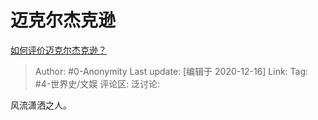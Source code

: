 # 迈克尔杰克逊
[如何评价迈克尔杰克逊？](https://www.zhihu.com/question/24643121/answer/1413451369)

> Author: #0-Anonymity
> Last update: [编辑于 2020-12-16]
> Link:
> Tag: #4-世界史/文娱
> 评论区:
> 泛讨论:

风流潇洒之人。
